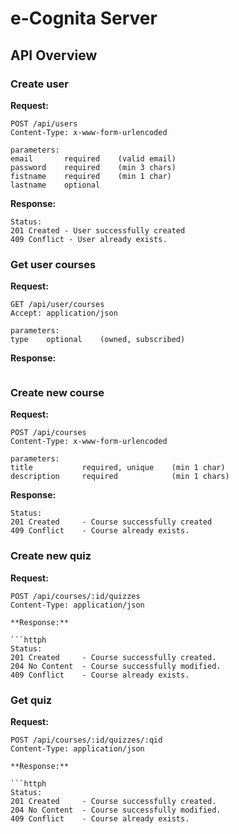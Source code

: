 # e-Cognita Server

## API Overview

### Create user

**Request:**
```httph
POST /api/users
Content-Type: x-www-form-urlencoded

parameters:  
email       required    (valid email)  
password    required    (min 3 chars)  
fistname    required    (min 1 char)  
lastname    optional  
```

**Response:**

```httph
Status:
201 Created - User successfully created
409 Conflict - User already exists.
```

### Get user courses

**Request:**
```httph
GET /api/user/courses  
Accept: application/json  

parameters:   
type    optional    (owned, subscribed)   
```

**Response:**

```httph

```

### Create new course

**Request:**
```httph
POST /api/courses
Content-Type: x-www-form-urlencoded

parameters:  
title           required, unique    (min 1 char)  
description     required            (min 1 chars)  
```

**Response:**

```httph
Status:
201 Created     - Course successfully created
409 Conflict    - Course already exists.
```

### Create new quiz

**Request:**
```httph
POST /api/courses/:id/quizzes
Content-Type: application/json

**Response:**

```httph
Status:
201 Created     - Course successfully created.
204 No Content  - Course successfully modified.
409 Conflict    - Course already exists.
```

### Get quiz
**Request:**
```httph
POST /api/courses/:id/quizzes/:qid
Content-Type: application/json

**Response:**

```httph
Status:
201 Created     - Course successfully created.
204 No Content  - Course successfully modified.
409 Conflict    - Course already exists.
```
